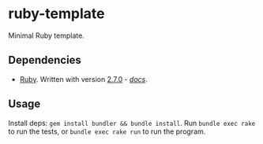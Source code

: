 # ruby-template

Minimal Ruby template.

## Dependencies

* [Ruby](https://www.ruby-lang.org/en/).  Written with version [2.7.0](https://www.ruby-lang.org/en/news/2019/12/25/ruby-2-7-0-released/) - *[docs](https://docs.ruby-lang.org/en/2.7.0/)*.

## Usage

Install deps: `gem install bundler && bundle install`.  Run `bundle exec rake` to run the tests, or `bundle exec rake run` to run the program.
